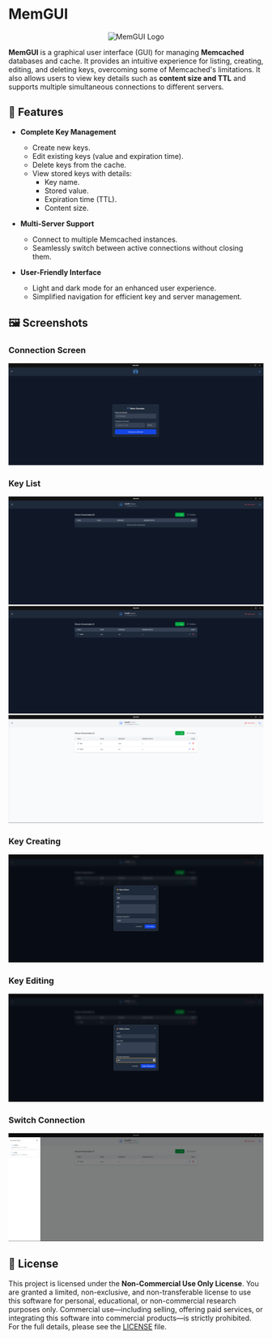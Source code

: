 # MemGUI

<p align="center">
  <img src="https://raw.githubusercontent.com/lucassm02/mem-gui/main/asset/mem-gui.svg" alt="MemGUI Logo" width="160" />
</p>

**MemGUI** is a graphical user interface (GUI) for managing **Memcached** databases and cache. It provides an intuitive experience for listing, creating, editing, and deleting keys, overcoming some of Memcached's limitations. It also allows users to view key details such as **content size and TTL** and supports multiple simultaneous connections to different servers.

## 📌 Features

- **Complete Key Management**

  - Create new keys.
  - Edit existing keys (value and expiration time).
  - Delete keys from the cache.
  - View stored keys with details:
    - Key name.
    - Stored value.
    - Expiration time (TTL).
    - Content size.

- **Multi-Server Support**

  - Connect to multiple Memcached instances.
  - Seamlessly switch between active connections without closing them.

- **User-Friendly Interface**
  - Light and dark mode for an enhanced user experience.
  - Simplified navigation for efficient key and server management.

## 🖼 Screenshots

### Connection Screen

![Connection Screen](./screenshots/screnshot-00.png)

### Key List

![Key List](./screenshots/screnshot-01.png)
![Key List](./screenshots/screnshot-02.png)
![Key List](./screenshots/screnshot-05.png)

### Key Creating

![Key List](./screenshots/screnshot-04.png)

### Key Editing

![Key Editing](./screenshots/screnshot-03.png)

### Switch Connection

![Switch Connection](./screenshots/screnshot-06.png)

## 📜 License

This project is licensed under the **Non-Commercial Use Only License**. You are granted a limited, non-exclusive, and non-transferable license to use this software for personal, educational, or non-commercial research purposes only. Commercial use—including selling, offering paid services, or integrating this software into commercial products—is strictly prohibited. For the full details, please see the [LICENSE](LICENSE) file.
